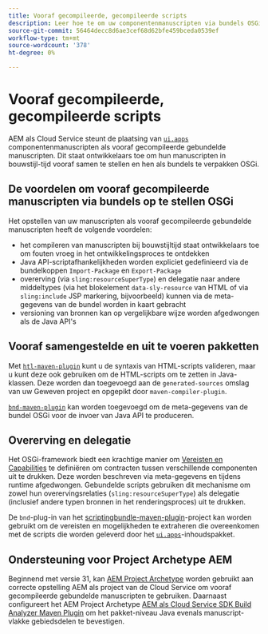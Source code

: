 ```yaml
---
title: Vooraf gecompileerde, gecompileerde scripts
description: Leer hoe te om uw componentenmanuscripten via bundels OSGi aan de Cloud Service van Adobe Experience Manager op te stellen.
source-git-commit: 56464decc8d6ae3cef68d62bfe459bceda0539ef
workflow-type: tm+mt
source-wordcount: '378'
ht-degree: 0%

---
```


# Vooraf gecompileerde, gecompileerde scripts

AEM als Cloud Service steunt de plaatsing van [`ui.apps`](https://experienceleague.adobe.com/docs/experience-manager-cloud-service/implementing/developing/aem-project-content-package-structure.html#code-packages-%2F-osgi-bundles) componentenmanuscripten als vooraf gecompileerde gebundelde manuscripten. Dit staat ontwikkelaars toe om hun manuscripten in bouwstijl-tijd vooraf samen te stellen en hen als bundels te verpakken OSGi.

## De voordelen om vooraf gecompileerde manuscripten via bundels op te stellen OSGi

Het opstellen van uw manuscripten als vooraf gecompileerde gebundelde manuscripten heeft de volgende voordelen:

+ het compileren van manuscripten bij bouwstijltijd staat ontwikkelaars toe om fouten vroeg in het ontwikkelingsproces te ontdekken
+ Java API-scriptafhankelijkheden worden expliciet gedefinieerd via de bundelkoppen `Import-Package` en `Export-Package`
+ overerving (via `sling:resourceSuperType`) en delegatie naar andere middeltypes (via het blokelement `data-sly-resource` van HTML of via `sling:include` JSP markering, bijvoorbeeld) kunnen via de meta-gegevens van de bundel worden in kaart gebracht
+ versioning van bronnen kan op vergelijkbare wijze worden afgedwongen als de Java API&#39;s

## Vooraf samengestelde en uit te voeren pakketten

Met [`htl-maven-plugin`](https://sling.apache.org/components/htl-maven-plugin/index.html) kunt u de syntaxis van HTML-scripts valideren, maar u kunt deze ook gebruiken om de HTML-scripts om te zetten in Java-klassen. Deze worden dan toegevoegd aan de `generated-sources` omslag van uw Geweven project en opgepikt door `maven-compiler-plugin`.

[`bnd-maven-plugin`](https://github.com/bndtools/bnd/tree/master/maven/bnd-maven-plugin) kan worden toegevoegd om de meta-gegevens van de bundel OSGi voor de invoer van Java API te produceren.

## Overerving en delegatie

Het OSGi-framework biedt een krachtige manier om [Vereisten en Capabilities](https://docs.osgi.org/specification/osgi.core/7.0.0/framework.module.html#framework.module.dependencies) te definiëren om contracten tussen verschillende componenten uit te drukken. Deze worden beschreven via meta-gegevens en tijdens runtime afgedwongen. Gebundelde scripts gebruiken dit mechanisme om zowel hun overervingsrelaties (`sling:resourceSuperType`) als delegatie (inclusief andere typen bronnen in het renderingsproces) uit te drukken.

De `bnd`-plug-in van het [scriptingbundle-maven-plugin](https://sling.apache.org/components/scriptingbundle-maven-plugin/bnd.html)-project kan worden gebruikt om de vereisten en mogelijkheden te extraheren die overeenkomen met de scripts die worden geleverd door het [`ui.apps`](https://experienceleague.adobe.com/docs/experience-manager-cloud-service/implementing/developing/aem-project-content-package-structure.html#code-packages-%2F-osgi-bundles)-inhoudspakket.

## Ondersteuning voor Project Archetype AEM

Beginnend met versie 31, kan [AEM Project Archetype](https://experienceleague.adobe.com/docs/experience-manager-core-components/using/developing/archetype/using.html) worden gebruikt aan correcte opstelling AEM als project van de Cloud Service om vooraf gecompileerde gebundelde manuscripten te gebruiken. Daarnaast configureert het AEM Project Archetype [AEM als Cloud Service SDK Build Analyzer Maven Plugin](/help/developing/archetype/build-analyzer-maven-plugin.md) om het pakket-niveau Java evenals manuscript-vlakke gebiedsdelen te bevestigen.

